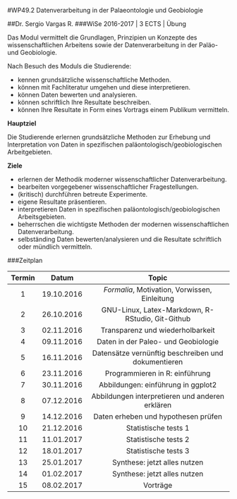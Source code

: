 #WP49.2 Datenverarbeitung in der Palaeontologie und Geobiologie

##Dr. Sergio Vargas R.
###WiSe 2016-2017 | 3 ECTS | Übung

Das Modul vermittelt die Grundlagen, Prinzipien un Konzepte des wissenschaftlichen Arbeitens sowie der Datenverarbeitung in der Paläo- und Geobiologie.

Nach Besuch des Moduls die Studierende:

* kennen grundsätzliche wissenschaftliche Methoden.
* können mit Fachliteratur umgehen und diese interpretieren.
* können Daten bewerten und analysieren.
* können schriftlich Ihre Resultate beschreiben.
* können Ihre Resultate in Form eines Vortrags einem Publikum vermitteln.

**Hauptziel**

Die Studierende erlernen grundsätzliche Methoden zur Erhebung und Interpretation von Daten in spezifischen paläontologisch/geobiologischen Arbeitgebieten.

**Ziele**

* erlernen der Methodik moderner wissenschaftlicher Datenverarbeitung.
* bearbeiten vorgegebener wissenschaftlicher Fragestellungen.
* (kritisch) durchführen betreute Experimente.
* eigene Resultate präsentieren.
* interpretieren Daten in spezifischen paläontologisch/geobiologischen Arbeitsgebieten.
* beherrschen die wichtigste Methoden der modernen wissenschaftlichen Datenverarbeitung.
* selbständing Daten bewerten/analysieren und die Resultate schriftlich oder mündlich vermitteln.

###Zeitplan

|Termin|Datum|Topic|
|:------:|:-----:|:-----:|
|1|19.10.2016|*Formalia*, Motivation, Vorwissen, Einleitung|
|2|26.10.2016|GNU-Linux, Latex-Markdown, R-RStudio, Git-Github|
|3|02.11.2016|Transparenz und wiederholbarkeit|
|4|09.11.2016|Daten in der Paleo- und Geobiologie|
|5|16.11.2016|Datensätze vernünftig beschreiben und dokumentieren|
|6|23.11.2016|Programmieren in R: einführung|
|7|30.11.2016|Abbildungen: einführung in ggplot2|
|8|07.12.2016|Abbildungen interpretieren und anderen erklären|
|9|14.12.2016|Daten erheben und hypothesen prüfen|
|10|21.12.2016|Statistische tests 1|
|11|11.01.2017|Statistische tests 2|
|12|18.01.2017|Statistische tests 3|
|13|25.01.2017|Synthese: jetzt alles nutzen|
|14|01.02.2017|Synthese: jetzt alles nutzen|
|15|08.02.2017|Vorträge|






